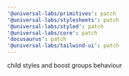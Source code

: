 ```yaml
---
'@universal-labs/primitives': patch
'@universal-labs/stylesheets': patch
'@universal-labs/styled': patch
'@universal-labs/core': patch
'docusaurus': patch
'@universal-labs/tailwind-ui': patch
---
```


child styles and boost groups behaviour
